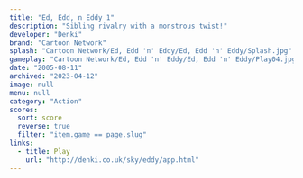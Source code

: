 ```yaml
---
title: "Ed, Edd, n Eddy 1"
description: "Sibling rivalry with a monstrous twist!"
developer: "Denki"
brand: "Cartoon Network"
splash: "Cartoon Network/Ed, Edd 'n' Eddy/Ed, Edd 'n' Eddy/Splash.jpg"
gameplay: "Cartoon Network/Ed, Edd 'n' Eddy/Ed, Edd 'n' Eddy/Play04.jpg"
date: "2005-08-11"
archived: "2023-04-12"
image: null
menu: null
category: "Action"
scores:
  sort: score
  reverse: true
  filter: "item.game == page.slug"
links:
  - title: Play
    url: "http://denki.co.uk/sky/eddy/app.html"
---
```

